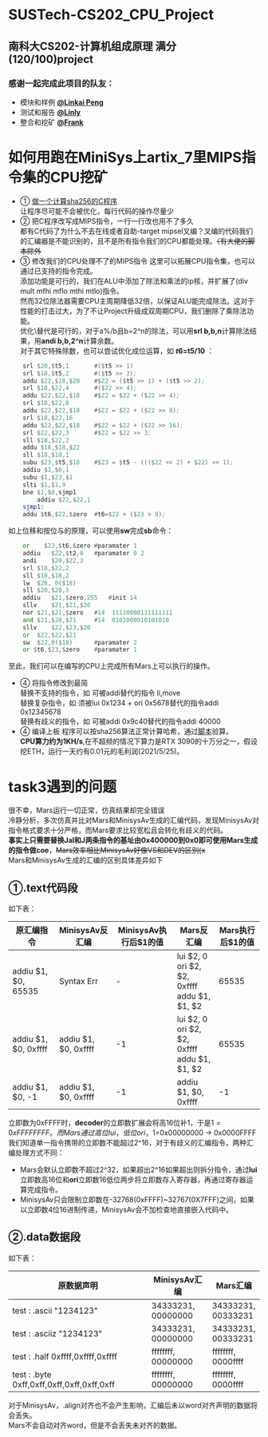 # SUSTech-CS202_CPU_Project
## 南科大CS202-计算机组成原理 满分(120/100)project  
### 感谢一起完成此项目的队友：  
- 模块和样例 **[@Linkai Peng](https://github.com/LinkaiPeng-SUSTech)**  
- 测试和报告 **[@Linly](https://github.com/Linly1080)**  
- 整合和挖矿 **[@Frank](https://github.com/GhostFrankWu)**  
# 如何用跑在MiniSys上artix_7里MIPS指令集的CPU挖矿  
- ① [做一个计算sha256的C程序](https://github.com/LinkaiPeng-SUSTech/CS202_CPU_Project/blob/master/asm_files/calc_hash.cpp)  
让程序尽可能不会被优化，每行代码的操作尽量少
- ② 把C程序改写成MIPS指令，一行一行改也用不了多久  
都有C代码了为什么不去在线或者自助-target mipsel叉编？叉编的代码我们的汇编器是不能识别的，且不是所有指令我们的CPU都能处理。~~（有大佬的脚本除外~~  
- ③ 修改我们的CPU处理不了的MIPS指令
这里可以拓展CPU指令集，也可以通过已支持的指令完成。  
添加功能是可行的，我们在ALU中添加了除法和乘法的ip核，并扩展了(div mult mfhi mflo mthi mtlo)指令。  
然而32位除法器需要CPU主周期降低32倍，以保证ALU能完成除法。这对于性能的打击过大，为了不让Project升级成双周期CPU，我们删除了乘除法功能。  
优化\替代是可行的，对于a%/b且b=2^n的除法，可以用**srl b,b,n**计算除法结果，用**andi b,b,2^n**计算余数。  
对于其它特殊除数，也可以尝试优化成位运算，如 **$t6=$t5/10** ：  
``` asm
	srl $20,$t5,1		#($t5 >> 1) 
	srl $18,$t5,2		#($t5 >> 2);
	addu $22,$18,$20	#$22 = ($t5 >> 1) + ($t5 >> 2);
	srl $18,$22,4		#($22 >> 4);
	addu $22,$22,$18	#$22 = $22 + ($22 >> 4);
	srl $18,$22,8
	addu $22,$22,$18	#$22 = $22 + ($22 >> 8);
	srl $18,$22,16
	addu $22,$22,$18	#$22 = $22 + ($22 >> 16);
	srl $22,$22,3		#$22 = $22 >> 3;
	sll $18,$22,2
	addu $18,$18,$22
	sll $18,$18,1
	subu $23,$t5,$18	#$23 = $t5 - ((($22 << 2) + $22) << 1);
	addiu $1,$0,1
	subu $1,$23,$1
	slti $1,$1,9
	bne $1,$0,sjmp1
		addiu $22,$22,1
	sjmp1:
	addu $t6,$22,$zero	#t6=$22 + ($23 > 9);
```
如上位移和按位与的原理，可以使用**sw**完成**sb**命令：
``` asm
	or    $23,$t6,$zero	#paramater 1
	addiu   $22,$t2,0	#paramater 0 2
	andi	$20,$22,3
	srl	$18,$22,2
	sll	$18,$18,2
	lw	$28, 0($18)
	sll	$20,$20,3	
	addiu	$21,$zero,255	#init 14
	sllv 	$21,$21,$20
	nor	$21,$21,$zero	#14  11110000111111111
	and	$21,$28,$21     #14  0101000010101010
	sllv 	$22,$23,$20	
	or	$22,$22,$21
	sw	$22,0($18)      #paramater 2
	or $t6,$23,$zero 	#paramater 1
```
至此，我们可以在编写的CPU上完成所有Mars上可以执行的操作。
- ④ 将指令修改到最简  
替换不支持的指令，如 可被addi替代的指令 li,move  
替换复杂指令，如     须被lui 0x1234 + ori 0x5678替代的指令addi 0x12345678   
替换有歧义的指令，如 可被addi 0x9c40替代的指令addi 40000
- ④ 编译上板
程序可以按sha256算法正常计算哈希，通过[脚本](https://github.com/LinkaiPeng-SUSTech/CS202_CPU_Project/blob/master/asm_files/check_hash.py)验算。  
**CPU算力约为1KH/s**,在不超频的情况下算力是RTX 3090的十万分之一，假设挖ETH，运行一天约有0.01元的毛利润(2021/5/25)。  

# task3遇到的问题
很不幸，Mars运行一切正常，仿真结果却完全错误  
冷静分析，多次仿真并比对Mars和MinisysAv生成的汇编代码，发现MinisysAv对指令格式要求十分严格，而Mars要求比较宽松且会转化有歧义的代码。  
**事实上只需要替换Jal和J两条指令的基址由0x400000到0x0即可使用Mars生成的指令做coe**，~~Mars效率相比MinisysAv好像VS和DEV的区别(x~~  
Mars和MinisysAv生成的汇编的区别具体差异如下
## ①.text代码段 
如下表：  

 原汇编指令 | MinisysAv反汇编 | MinisysAv执行后$1的值 | Mars反汇编 | Mars执行后$1的值
| -- | ---- | ---- |  --- | -- |
| addiu $1, $0, 65535 | Syntax Err | - | lui  $2, 0 <br> ori  $2, $2, 0xffff <br> addu  $1, $1, $2 | 65535 |
| addiu $1, $0, 0xffff | addiu $1, $0, 0xffff | -1 | lui  $2, 0 <br> ori  $2, $2, 0xffff <br> addu  $1, $1, $2 | 65535 | 
| addiu $1, $0, -1 | addiu $1, $0, 0xffff | -1 | addiu $1, $0, 0xffff | -1 |  

立即数为0xFFFF时，**decoder**的立即数扩展会将高16位补1，于是$1=0xFFFFFFFF。  
而Mars通过高位lui，低位ori，$1=0x00000000 -> 0x0000FFFF  
我们知道单一指令携带的立即数不能超过2^16，对于有歧义的汇编指令，两种汇编处理方式不同：  
- Mars会默认立即数不超过2^32，如果超出2^16如果超出则拆分指令，通过**lui**立即数高16位和**ori**立即数16低位两步将立即数存入寄存器，再通过寄存器运算完成指令。  
- MinisysAv只会限制立即数在-32768(0xFFFF)~32767(0X7FFF)之间，如果以立即数4位16进制传递，MinisysAv会不加检查地直接嵌入代码中。  
## ②.data数据段
如下表：

 原数据声明 | MinisysAv汇编 | Mars汇编 
| -- | -- | -- |
|test : .ascii  "1234123" | 34333231,<br>00000000 | 34333231,<br>00333231 |
|test : .asciiz "1234123" | 34333231,<br>00000000 | 34333231,<br>00333231 |
|test : .half   0xffff,0xffff,0xffff | ffffffff,<br>00000000 | ffffffff,<br>0000ffff |
|test : .byte   0xff,0xff,0xff,0xff,0xff,0xff | ffffffff,<br>00000000 | ffffffff,<br>0000ffff | 

对于MinisysAv，.align对齐也不会产生影响，汇编后未以word对齐声明的数据将会丢失。  
Mars不会自动对齐word，但是不会丢失未对齐的数据。  
